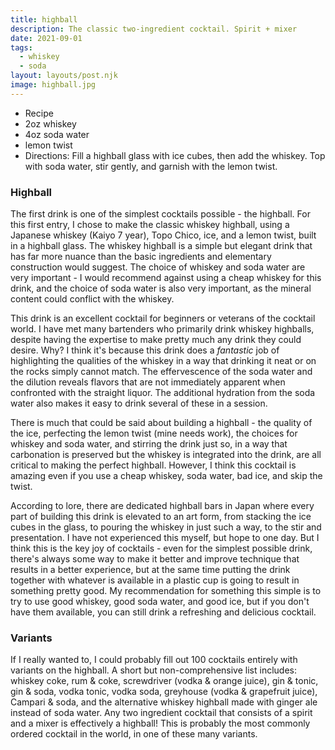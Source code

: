```yaml
---
title: highball
description: The classic two-ingredient cocktail. Spirit + mixer
date: 2021-09-01
tags:
  - whiskey
  - soda
layout: layouts/post.njk
image: highball.jpg
---
```

 - Recipe
 - 2oz whiskey
 - 4oz soda water
 - lemon twist
 - Directions: Fill a highball glass with ice cubes, then add the whiskey. Top with soda water, stir gently, and garnish with the lemon twist.

### Highball

The first drink is one of the simplest cocktails possible - the highball. For this first entry, I chose to make the classic whiskey highball, using a Japanese whiskey (Kaiyo 7 year), Topo Chico, ice, and a lemon twist, built in a highball glass. The whiskey highball is a simple but elegant drink that has far more nuance than the basic ingredients and elementary construction would suggest. The choice of whiskey and soda water are very important - I would recommend against using a cheap whiskey for this drink, and the choice of soda water is also very important, as the mineral content could conflict with the whiskey.

This drink is an excellent cocktail for beginners or veterans of the cocktail world. I have met many bartenders who primarily drink whiskey highballs, despite having the expertise to make pretty much any drink they could desire. Why? I think it's because this drink does a *fantastic* job of highlighting the qualities of the whiskey in a way that drinking it neat or on the rocks simply cannot match. The effervescence of the soda water and the dilution reveals flavors that are not immediately apparent when confronted with the straight liquor. The additional hydration from the soda water also makes it easy to drink several of these in a session.

There is much that could be said about building a highball - the quality of the ice, perfecting the lemon twist (mine needs work), the choices for whiskey and soda water, and stirring the drink just so, in a way that carbonation is preserved but the whiskey is integrated into the drink, are all critical to making the perfect highball. However, I think this cocktail is amazing even if you use a cheap whiskey, soda water, bad ice, and skip the twist.

According to lore, there are dedicated highball bars in Japan where every part of building this drink is elevated to an art form, from stacking the ice cubes in the glass, to pouring the whiskey in just such a way, to the stir and presentation. I have not experienced this myself, but hope to one day. But I think this is the key joy of cocktails - even for the simplest possible drink, there's always some way to make it better and improve technique that results in a better experience, but at the same time putting the drink together with whatever is available in a plastic cup is going to result in something pretty good. My recommendation for something this simple is to try to use good whiskey, good soda water, and good ice, but if you don't have them available, you can still drink a refreshing and delicious cocktail.

### Variants

If I really wanted to, I could probably fill out 100 cocktails entirely with variants on the highball. A short but non-comprehensive list includes: whiskey coke, rum & coke, screwdriver (vodka & orange juice), gin & tonic, gin & soda, vodka tonic, vodka soda, greyhouse (vodka & grapefruit juice), Campari & soda, and the alternative whiskey highball made with ginger ale instead of soda water. Any two ingredient cocktail that consists of a spirit and a mixer is effectively a highball! This is probably the most commonly ordered cocktail in the world, in one of these many variants.
